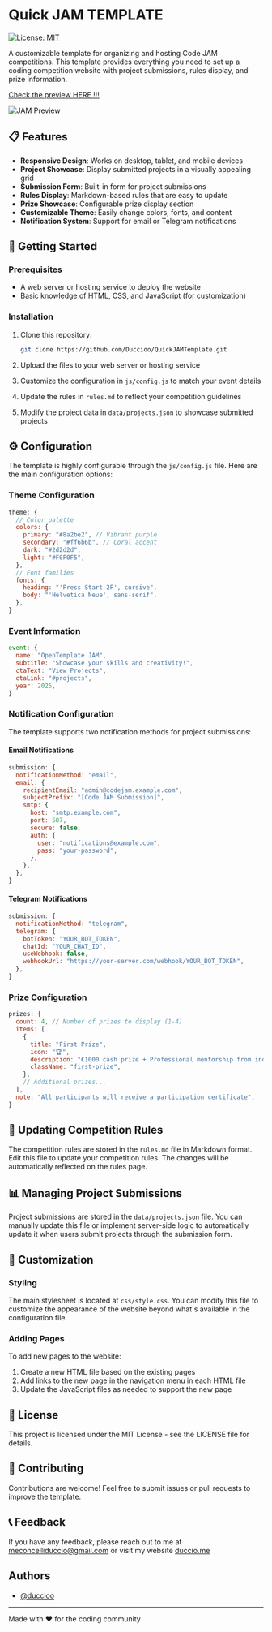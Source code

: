 # Quick JAM TEMPLATE

[![License: MIT](https://img.shields.io/badge/License-MIT-blue.svg)](https://opensource.org/licenses/MIT)

A customizable template for organizing and hosting Code JAM competitions. This template provides everything you need to set up a coding competition website with project submissions, rules display, and prize information.

[Check the preview HERE !!!](https://duccioo.github.io/QuickJAMTemplate/)

![JAM Preview](assets/example.gif)

## 📋 Features

- **Responsive Design**: Works on desktop, tablet, and mobile devices
- **Project Showcase**: Display submitted projects in a visually appealing grid
- **Submission Form**: Built-in form for project submissions
- **Rules Display**: Markdown-based rules that are easy to update
- **Prize Showcase**: Configurable prize display section
- **Customizable Theme**: Easily change colors, fonts, and content
- **Notification System**: Support for email or Telegram notifications

## 🚀 Getting Started

### Prerequisites

- A web server or hosting service to deploy the website
- Basic knowledge of HTML, CSS, and JavaScript (for customization)

### Installation

1. Clone this repository:

   ```bash
   git clone https://github.com/Duccioo/QuickJAMTemplate.git
   ```

2. Upload the files to your web server or hosting service

3. Customize the configuration in `js/config.js` to match your event details

4. Update the rules in `rules.md` to reflect your competition guidelines

5. Modify the project data in `data/projects.json` to showcase submitted projects

## ⚙️ Configuration

The template is highly configurable through the `js/config.js` file. Here are the main configuration options:

### Theme Configuration

```javascript
theme: {
  // Color palette
  colors: {
    primary: "#8a2be2", // Vibrant purple
    secondary: "#ff6b6b", // Coral accent
    dark: "#2d2d2d",
    light: "#F0F0F5",
  },
  // Font families
  fonts: {
    heading: "'Press Start 2P', cursive",
    body: "'Helvetica Neue', sans-serif",
  },
}
```

### Event Information

```javascript
event: {
  name: "OpenTemplate JAM",
  subtitle: "Showcase your skills and creativity!",
  ctaText: "View Projects",
  ctaLink: "#projects",
  year: 2025,
}
```

### Notification Configuration

The template supports two notification methods for project submissions:

#### Email Notifications

```javascript
submission: {
  notificationMethod: "email",
  email: {
    recipientEmail: "admin@codejam.example.com",
    subjectPrefix: "[Code JAM Submission]",
    smtp: {
      host: "smtp.example.com",
      port: 587,
      secure: false,
      auth: {
        user: "notifications@example.com",
        pass: "your-password",
      },
    },
  },
}
```

#### Telegram Notifications

```javascript
submission: {
  notificationMethod: "telegram",
  telegram: {
    botToken: "YOUR_BOT_TOKEN",
    chatId: "YOUR_CHAT_ID",
    useWebhook: false,
    webhookUrl: "https://your-server.com/webhook/YOUR_BOT_TOKEN",
  },
}
```

### Prize Configuration

```javascript
prizes: {
  count: 4, // Number of prizes to display (1-4)
  items: [
    {
      title: "First Prize",
      icon: "🏆",
      description: "€1000 cash prize + Professional mentorship from industry experts",
      className: "first-prize",
    },
    // Additional prizes...
  ],
  note: "All participants will receive a participation certificate",
}
```

## 📝 Updating Competition Rules

The competition rules are stored in the `rules.md` file in Markdown format. Edit this file to update your competition rules. The changes will be automatically reflected on the rules page.

## 📊 Managing Project Submissions

Project submissions are stored in the `data/projects.json` file. You can manually update this file or implement server-side logic to automatically update it when users submit projects through the submission form.

## 🔧 Customization

### Styling

The main stylesheet is located at `css/style.css`. You can modify this file to customize the appearance of the website beyond what's available in the configuration file.

### Adding Pages

To add new pages to the website:

1. Create a new HTML file based on the existing pages
2. Add links to the new page in the navigation menu in each HTML file
3. Update the JavaScript files as needed to support the new page

## 📄 License

This project is licensed under the MIT License - see the LICENSE file for details.

## 🤝 Contributing

Contributions are welcome! Feel free to submit issues or pull requests to improve the template.

## 📞 Feedback

If you have any feedback, please reach out to me at meconcelliduccio@gmail.com or visit my website
[duccio.me](https://duccio.me)

## Authors

- [@duccioo](https://github.com/Duccioo)

---

Made with ❤️ for the coding community
